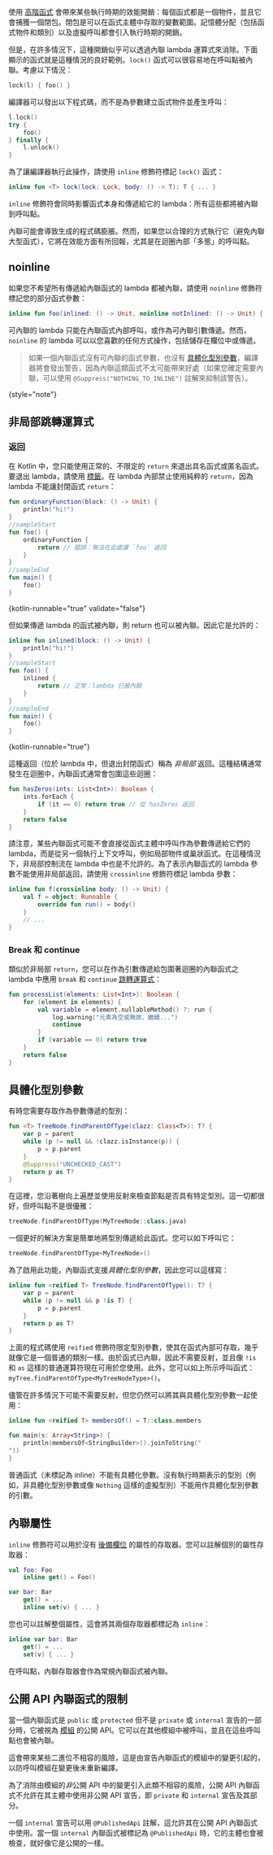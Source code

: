[//]: # (title: 內聯函式)

使用 [高階函式](lambdas.md) 會帶來某些執行時期的效能開銷：每個函式都是一個物件，並且它會捕獲一個閉包。閉包是可以在函式主體中存取的變數範圍。記憶體分配（包括函式物件和類別）以及虛擬呼叫都會引入執行時期的開銷。

但是，在許多情況下，這種開銷似乎可以透過內聯 lambda 運算式來消除。下面顯示的函式就是這種情況的良好範例。`lock()` 函式可以很容易地在呼叫點被內聯。考慮以下情況：

```kotlin
lock(l) { foo() }
```

編譯器可以發出以下程式碼，而不是為參數建立函式物件並產生呼叫：

```kotlin
l.lock()
try {
    foo()
} finally {
    l.unlock()
}
```

為了讓編譯器執行此操作，請使用 `inline` 修飾符標記 `lock()` 函式：

```kotlin
inline fun <T> lock(lock: Lock, body: () -> T): T { ... }
```

`inline` 修飾符會同時影響函式本身和傳遞給它的 lambda：所有這些都將被內聯到呼叫點。

內聯可能會導致生成的程式碼膨脹。然而，如果您以合理的方式執行它（避免內聯大型函式），它將在效能方面有所回報，尤其是在迴圈內部「多態」的呼叫點。

## noinline

如果您不希望所有傳遞給內聯函式的 lambda 都被內聯，請使用 `noinline` 修飾符標記您的部分函式參數：

```kotlin
inline fun foo(inlined: () -> Unit, noinline notInlined: () -> Unit) { ... }
```

可內聯的 lambda 只能在內聯函式內部呼叫，或作為可內聯引數傳遞。然而，`noinline` 的 lambda 可以以您喜歡的任何方式操作，包括儲存在欄位中或傳遞。

> 如果一個內聯函式沒有可內聯的函式參數，也沒有 [具體化型別參數](#reified-type-parameters)，編譯器將會發出警告，因為內聯這類函式不太可能帶來好處（如果您確定需要內聯，可以使用 `@Suppress("NOTHING_TO_INLINE")` 註解來抑制該警告）。
>
{style="note"}

## 非局部跳轉運算式

### 返回

在 Kotlin 中，您只能使用正常的、不限定的 `return` 來退出具名函式或匿名函式。要退出 lambda，請使用 [標籤](returns.md#return-to-labels)。在 lambda 內部禁止使用純粹的 `return`，因為 lambda 不能讓封閉函式 `return`：

```kotlin
fun ordinaryFunction(block: () -> Unit) {
    println("hi!")
}
//sampleStart
fun foo() {
    ordinaryFunction {
        return // 錯誤：無法在此處讓 `foo` 返回
    }
}
//sampleEnd
fun main() {
    foo()
}
```
{kotlin-runnable="true" validate="false"}

但如果傳遞 lambda 的函式被內聯，則 return 也可以被內聯。因此它是允許的：

```kotlin
inline fun inlined(block: () -> Unit) {
    println("hi!")
}
//sampleStart
fun foo() {
    inlined {
        return // 正常：lambda 已被內聯
    }
}
//sampleEnd
fun main() {
    foo()
}
```
{kotlin-runnable="true"}

這種返回（位於 lambda 中，但退出封閉函式）稱為 *非局部* 返回。這種結構通常發生在迴圈中，內聯函式通常會包圍這些迴圈：

```kotlin
fun hasZeros(ints: List<Int>): Boolean {
    ints.forEach {
        if (it == 0) return true // 從 hasZeros 返回
    }
    return false
}
```

請注意，某些內聯函式可能不會直接從函式主體中呼叫作為參數傳遞給它們的 lambda，而是從另一個執行上下文呼叫，例如局部物件或巢狀函式。在這種情況下，非局部控制流在 lambda 中也是不允許的。為了表示內聯函式的 lambda 參數不能使用非局部返回，請使用 `crossinline` 修飾符標記 lambda 參數：

```kotlin
inline fun f(crossinline body: () -> Unit) {
    val f = object: Runnable {
        override fun run() = body()
    }
    // ...
}
```

### Break 和 continue

類似於非局部 `return`，您可以在作為引數傳遞給包圍著迴圈的內聯函式之 lambda 中應用 `break` 和 `continue` [跳轉運算式](returns.md)：

```kotlin
fun processList(elements: List<Int>): Boolean {
    for (element in elements) {
        val variable = element.nullableMethod() ?: run {
            log.warning("元素為空或無效，繼續...")
            continue
        }
        if (variable == 0) return true
    }
    return false
}
```

## 具體化型別參數

有時您需要存取作為參數傳遞的型別：

```kotlin
fun <T> TreeNode.findParentOfType(clazz: Class<T>): T? {
    var p = parent
    while (p != null && !clazz.isInstance(p)) {
        p = p.parent
    }
    @Suppress("UNCHECKED_CAST")
    return p as T?
}
```

在這裡，您沿著樹向上遍歷並使用反射來檢查節點是否具有特定型別。這一切都很好，但呼叫點不是很優雅：

```kotlin
treeNode.findParentOfType(MyTreeNode::class.java)
```

一個更好的解決方案是簡單地將型別傳遞給此函式。您可以如下呼叫它：

```kotlin
treeNode.findParentOfType<MyTreeNode>()
```

為了啟用此功能，內聯函式支援*具體化型別參數*，因此您可以這樣寫：

```kotlin
inline fun <reified T> TreeNode.findParentOfType(): T? {
    var p = parent
    while (p != null && p !is T) {
        p = p.parent
    }
    return p as T?
}
```

上面的程式碼使用 `reified` 修飾符限定型別參數，使其在函式內部可存取，幾乎就像它是一個普通的類別一樣。由於函式已內聯，因此不需要反射，並且像 `!is` 和 `as` 這樣的普通運算符現在可用於您使用。此外，您可以如上所示呼叫函式：`myTree.findParentOfType<MyTreeNodeType>()`。

儘管在許多情況下可能不需要反射，但您仍然可以將其與具體化型別參數一起使用：

```kotlin
inline fun <reified T> membersOf() = T::class.members

fun main(s: Array<String>) {
    println(membersOf<StringBuilder>().joinToString("
"))
}
```

普通函式（未標記為 inline）不能有具體化參數。沒有執行時期表示的型別（例如，非具體化型別參數或像 `Nothing` 這樣的虛擬型別）不能用作具體化型別參數的引數。

## 內聯屬性

`inline` 修飾符可以用於沒有 [後備欄位](properties.md#backing-fields) 的屬性的存取器。您可以註解個別的屬性存取器：

```kotlin
val foo: Foo
    inline get() = Foo()

var bar: Bar
    get() = ...
    inline set(v) { ... }
```

您也可以註解整個屬性，這會將其兩個存取器都標記為 `inline`：

```kotlin
inline var bar: Bar
    get() = ...
    set(v) { ... }
```

在呼叫點，內聯存取器會作為常規內聯函式被內聯。

## 公開 API 內聯函式的限制

當一個內聯函式是 `public` 或 `protected` 但不是 `private` 或 `internal` 宣告的一部分時，它被視為 [模組](visibility-modifiers.md#modules) 的公開 API。它可以在其他模組中被呼叫，並且在這些呼叫點也會被內聯。

這會帶來某些二進位不相容的風險，這是由宣告內聯函式的模組中的變更引起的，以防呼叫模組在變更後未重新編譯。

為了消除由模組的*非*公開 API 中的變更引入此類不相容的風險，公開 API 內聯函式不允許在其主體中使用非公開 API 宣告，即 `private` 和 `internal` 宣告及其部分。

一個 `internal` 宣告可以用 `@PublishedApi` 註解，這允許其在公開 API 內聯函式中使用。當一個 `internal` 內聯函式被標記為 `@PublishedApi` 時，它的主體也會被檢查，就好像它是公開的一樣。